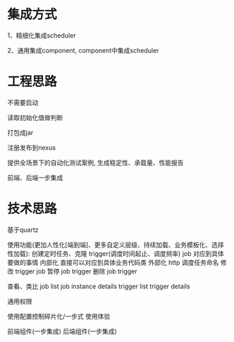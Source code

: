 # 集成方式

1、精细化集成scheduler

2、通用集成component, component中集成scheduler

# 工程思路

不需要启动

读取初始化值做判断

打包成jar

注册发布到nexus

提供全场景下的自动化测试案例, 生成稳定性、承载量、性能报告

前端、后端一步集成

# 技术思路

基于quartz

使用功能(更加人性化[端到端]、更多自定义层级、持续加载、业务模板化、选择性加载):
	创建定时任务、克隆
		trigger(调度时间起止、调度频率)
		job
			对应到具体要做的事情
				内部化
					直接可以对应到具体业务代码类
				外部化
					http
			调度任务命名
	修改
		trigger
		job
暂停
	job
		trigger
删除
	job
		trigger
		
查看、类比
	job list
	job instance details
	trigger list
	trigger details

通用权限

使用配置控制碎片化/一步式 使用体验

前端组件(一步集成)
后端组件(一步集成)
